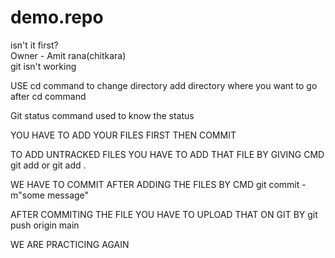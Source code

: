 # demo.repo
isn't it first?<br>
Owner - Amit rana(chitkara)<br>
git isn't working

USE cd command to change directory add directory where you want to go after cd command

Git status command used to know the status 

YOU HAVE TO ADD YOUR FILES FIRST THEN COMMIT 


TO ADD UNTRACKED FILES YOU HAVE TO ADD THAT FILE BY GIVING CMD git add <file name> or git add .

WE HAVE TO COMMIT AFTER ADDING THE FILES BY CMD git commit -m"some message"

AFTER COMMITING THE FILE YOU HAVE TO UPLOAD THAT ON GIT BY git push origin main


WE ARE PRACTICING AGAIN
